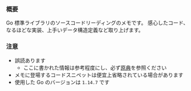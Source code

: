 ### 概要

Go 標準ライブラリのソースコードリーディングのメモです。
感心したコード、なるほどな実装、上手いデータ構造定義など取り上げます。

### 注意

- 誤読あります
    - ここに書かれた情報は参考程度にし、必ず[原典](https://github.com/golang/go/tree/master/src)を参照ください
- メモに登場するコードスニペットは便宜上省略されている場合があります
- 使用した Go のバージョンは `1.14.7` です
